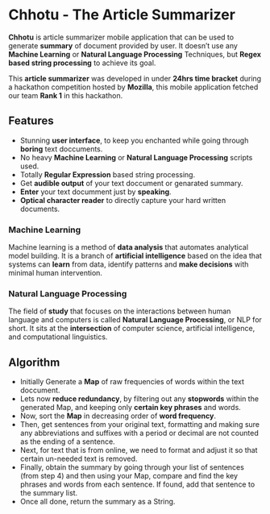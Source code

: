 # Chhotu - The Article Summarizer

**Chhotu** is article summarizer mobile application that can be used to generate **summary** of document provided by user.
It doesn’t use any **Machine Learning** or **Natural Language Processing** Techniques, but **Regex based string processing** to achieve its goal. 

This **article summarizer** was developed in under **24hrs time bracket** during a hackathon competition hosted by **Mozilla**, 
this mobile application fetched our team **Rank 1** in this hackathon. 

## Features
-	Stunning **user interface**, to keep you enchanted while going through **boring** text doccuments.
-	No heavy **Machine Learning** or **Natural Language Processing** scripts used.
-	Totally **Regular Expression** based string processing.
-	Get **audible output** of your text doccument or genarated summary.
- **Enter** your text documment just by **speaking**.
-	**Optical character reader** to directly capture your hard written documents.

### Machine Learning
Machine learning is a method of **data analysis** that automates analytical model building. It is a branch of **artificial intelligence** based on the idea that systems can **learn** from data, identify patterns and **make decisions** with minimal human intervention.

### Natural Language Processing
The field of **study** that focuses on the interactions between human language and computers is called **Natural Language Processing**, or NLP for short. It sits at the **intersection** of computer science, artificial intelligence, and computational linguistics.

## Algorithm
- Initially Generate a **Map** of raw frequencies of words within the text doccument.
- Lets now **reduce redundancy**, by filtering out any **stopwords** within the generated Map, and keeping only **certain key phrases** and words.
- Now, sort the **Map** in decreasing order of **word frequency**.
- Then, get sentences from your original text, formatting and making sure any abbreviations and suffixes with a period or decimal are not counted as the ending of a sentence.
- Next, for text that is from online, we need to format and adjust it so that certain un-needed text is removed.
- Finally, obtain the summary by going through your list of sentences (from step 4) and then using your Map, compare and find the key phrases and words from each sentence. If found, add that sentence to the summary list.
- Once all done, return the summary as a String.
